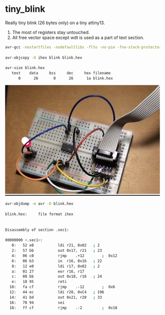 # tiny_blink
Really tiny blink (26 bytes only) on a tiny attiny13.

1. The most of registers stay untouched.
2. All free vector space except wdt is used as a part of text section.

```sh
avr-gcc -nostartfiles -nodefaultlibs -flto -no-pie -fno-stack-protector -fno-pic -Wall -Os -mmcu=attiny13 -o blink blink.S

avr-objcopy -O ihex blink blink.hex

avr-size blink.hex
   text	   data	    bss	    dec	    hex	filename
      0	     26	      0	     26	     1a	blink.hex

```
![screenshot](blink.png)

```sh
avr-objdump -m avr -D blink.hex

blink.hex:     file format ihex


Disassembly of section .sec1:

00000000 <.sec1>:
   0:	52 e0       	ldi	r21, 0x02	; 2
   2:	57 bb       	out	0x17, r21	; 23
   4:	06 c0       	rjmp	.+12     	;  0x12
   6:	06 b3       	in	r16, 0x16	; 22
   8:	12 e0       	ldi	r17, 0x02	; 2
   a:	01 27       	eor	r16, r17
   c:	08 bb       	out	0x18, r16	; 24
   e:	18 95       	reti
  10:	fa cf       	rjmp	.-12     	;  0x6
  12:	44 ec       	ldi	r20, 0xC4	; 196
  14:	41 bd       	out	0x21, r20	; 33
  16:	78 94       	sei
  18:	ff cf       	rjmp	.-2      	;  0x18

```
